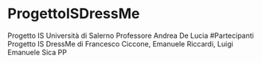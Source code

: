 # ProgettoISDressMe
Progetto IS Università di Salerno 
Professore Andrea De Lucia
#Partecipanti
Progetto IS DressMe di Francesco Ciccone, Emanuele Riccardi, Luigi Emanuele Sica PP
